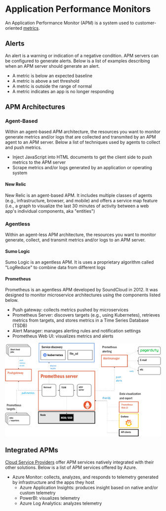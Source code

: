 # Application Performance Monitors
An Application Performance Monitor (APM) is a system used to customer-oriented [metrics](/cloud/monitoring/README.md#metrics). 

## Alerts  
An alert is a warning or indication of a negative condition. APM servers can be configured to generate alerts. Below is a list of examples describing when an APM server should generate an alert. 
* A metric is below an expected baseline
* A metric is above a set threshold
* A metric is outside the range of normal
* A metric indicates an app is no longer responding

## APM Architectures
### Agent-Based
Within an agent-based APM architecture, the resources you want to monitor generate metrics and/or logs that are collected and transmited by an APM agent to an APM server. Below a list of techniques used by agents to collect and push metrics. 
* Inject JavaScript into HTML documents to get the client side to push metrics to the APM server
* Scrape metrics and/or logs generated by an application or operating system

#### New Relic
New Relic is an agent-based APM. It includes multiple classes of agents (e.g., infrastructure, browser, and mobile) and offers a service map feature (i.e., a graph to visualize the last 30 minutes of activity between a web app's individual components, aka "entities")

### Agentless
Within an agent-less APM architecture, the resources you want to monitor generate, collect, and transmit metrics and/or logs to an APM server. 

#### Sumo Logic
Sumo Logic is an agentless APM. It is uses a proprietary algorithm called "LogReduce" to combine data from different logs

#### Prometheus
Prometheus is an agentless APM developed by SoundCloud in 2012. It was designed to monitor microservice architectures using the components listed below. 
* Push gateway: collects metrics pushed by microservices
* Prometheus Server: discovers targets (e.g., using Kubernetes), retrieves metrics from targets, and stores metrics in a Time Series Database (TSDB)
* Alert Manager: manages alerting rules and notification settings
* Prometheus Web UI: visualizes metrics and alerts

![Prometheus](/cloud/monitoring/prometheus.png)

## Integrated APMs
[Cloud Service Providers](/cloud/README.md#cloud-service-providers) offer APM services natively integrated with their other solutions. Below is a list of APM services offered by Azure. 
* Azure Monitor: collects, analyzes, and responds to telemetry generated by infrastructure and the apps they host
  * Azure Application Insights: produces insight based on native and/or custom telemetry
  * PowerBI: visualizes telemetry
  * Azure Log Analytics: analyzes telemetry

